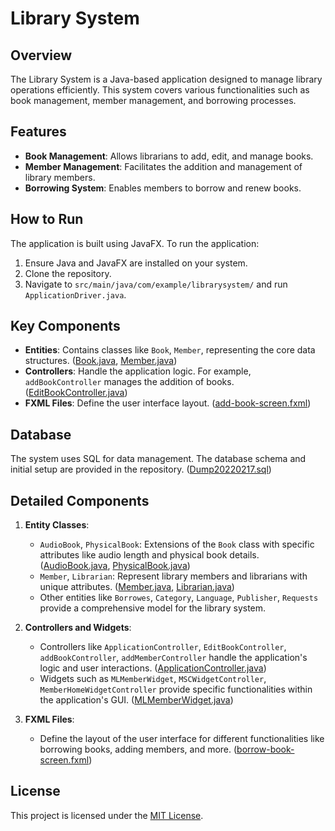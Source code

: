 # Library System

## Overview
The Library System is a Java-based application designed to manage library operations efficiently. This system covers various functionalities such as book management, member management, and borrowing processes.

## Features
- **Book Management**: Allows librarians to add, edit, and manage books.
- **Member Management**: Facilitates the addition and management of library members.
- **Borrowing System**: Enables members to borrow and renew books.

## How to Run
The application is built using JavaFX. To run the application:
1. Ensure Java and JavaFX are installed on your system.
2. Clone the repository.
3. Navigate to `src/main/java/com/example/librarysystem/` and run `ApplicationDriver.java`.

## Key Components
- **Entities**: Contains classes like `Book`, `Member`, representing the core data structures. ([Book.java](https://github.com/AbdullahAlzeid/LibrarySystem/blob/main/src/main/java/Entities/Book.java), [Member.java](https://github.com/AbdullahAlzeid/LibrarySystem/blob/main/src/main/java/Entities/Member.java))
- **Controllers**: Handle the application logic. For example, `addBookController` manages the addition of books. ([EditBookController.java](https://github.com/AbdullahAlzeid/LibrarySystem/blob/main/src/main/java/com/example/librarysystem/EditBookController.java))
- **FXML Files**: Define the user interface layout. ([add-book-screen.fxml](https://github.com/AbdullahAlzeid/LibrarySystem/blob/main/src/main/resources/com/example/librarysystem/add-book-screen.fxml))

## Database
The system uses SQL for data management. The database schema and initial setup are provided in the repository. ([Dump20220217.sql](https://github.com/AbdullahAlzeid/LibrarySystem/blob/main/Dump20220217.sql))

## Detailed Components
1. **Entity Classes**: 
   - `AudioBook`, `PhysicalBook`: Extensions of the `Book` class with specific attributes like audio length and physical book details. ([AudioBook.java](https://github.com/AbdullahAlzeid/LibrarySystem/blob/main/src/main/java/Entities/AudioBook.java), [PhysicalBook.java](https://github.com/AbdullahAlzeid/LibrarySystem/blob/main/src/main/java/Entities/PhysicalBook.java))
   - `Member`, `Librarian`: Represent library members and librarians with unique attributes. ([Member.java](https://github.com/AbdullahAlzeid/LibrarySystem/blob/main/src/main/java/Entities/Member.java), [Librarian.java](https://github.com/AbdullahAlzeid/LibrarySystem/blob/main/src/main/java/Entities/Librarian.java))
   - Other entities like `Borrowes`, `Category`, `Language`, `Publisher`, `Requests` provide a comprehensive model for the library system.

2. **Controllers and Widgets**: 
   - Controllers like `ApplicationController`, `EditBookController`, `addBookController`, `addMemberController` handle the application's logic and user interactions. ([ApplicationController.java](https://github.com/AbdullahAlzeid/LibrarySystem/blob/main/src/main/java/com/example/librarysystem/ApplicationController.java))
   - Widgets such as `MLMemberWidget`, `MSCWidgetController`, `MemberHomeWidgetController` provide specific functionalities within the application's GUI. ([MLMemberWidget.java](https://github.com/AbdullahAlzeid/LibrarySystem/blob/main/src/main/java/com/example/librarysystem/MLMemberWidget.java))

3. **FXML Files**: 
   - Define the layout of the user interface for different functionalities like borrowing books, adding members, and more. ([borrow-book-screen.fxml](https://github.com/AbdullahAlzeid/LibrarySystem/blob/main/src/main/resources/com/example/librarysystem/borrow-book-screen.fxml))

## License
This project is licensed under the [MIT License](LICENSE).
